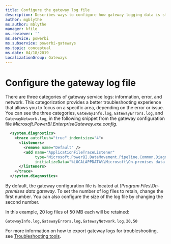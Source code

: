 ```yaml
---
title: Configure the gateway log file
description: Describes ways to configure how gateway logging data is stored.
author: mgblythe
ms.author: mblythe
manager: kfile
ms.reviewer: ''
ms.service: powerbi
ms.subservice: powerbi-gateways
ms.topic: conceptual
ms.date: 04/18/2019
LocalizationGroup: Gateways 
---
```


# Configure the gateway log file

There are three categories of gateway service logs: information, error, and network. This categorization provides a better troubleshooting experience that allows you to focus on a specific area, depending on the error or issue. You can see the three categories, `GatewayInfo.log`, `GatewayErrors.log`, and `GatewayNetwork.log`, in the following snippet from the gateway configuration file *Microsoft.PowerBI.EnterpriseGateway.exe.config*.

```xml
  <system.diagnostics>
    <trace autoflush="true" indentsize="4">
      <listeners>
        <remove name="Default" />
        <add name="ApplicationFileTraceListener"
             type="Microsoft.PowerBI.DataMovement.Pipeline.Common.Diagnostics.RotatableFilesManagerTraceListener, Microsoft.PowerBI.DataMovement.Pipeline.Common"
             initializeData="%LOCALAPPDATA%\Microsoft\On-premises data gateway\,GatewayInfo.log,GatewayErrors.log,GatewayNetwork.log,20,50" />
      </listeners>
    </trace>
  </system.diagnostics>
```

By default, the gateway configuration file is located at *\Program Files\On-premises data gateway*. To set the number of log files to retain, change the first number. You can also configure the size of the log file by changing the second number.

In this example, 20 log files of 50 MB each will be retained:

 `GatewayInfo.log,GatewayErrors.log,GatewayNetwork.log,20,50`

For more information on how to export gateway logs for troubleshooting, see [Troubleshooting tools](service-gateway-tshoot.md#troubleshooting-tools).
 